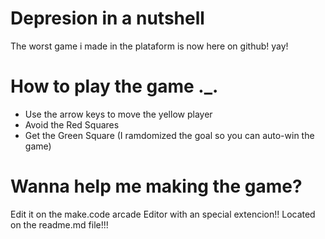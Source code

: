 # Depresion in a nutshell

The worst game i made in the plataform is now here on github!
yay!


# How to play the game ._.

* Use the arrow keys to move the yellow player
* Avoid the Red Squares
* Get the Green Square (I ramdomized the goal so you can auto-win the game)

# Wanna help me making the game?

Edit it on the make.code arcade Editor with an special extencion!!
Located on the readme.md file!!!
